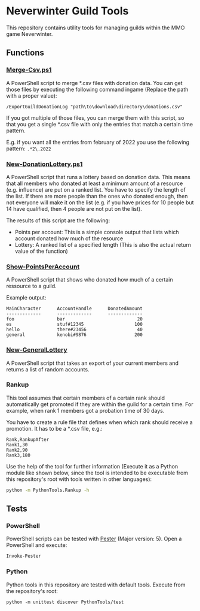 # Neverwinter Guild Tools

This repository contains utility tools for managing guilds within the MMO game Neverwinter.


## Functions
### [Merge-Csv.ps1](./PowerShell/scripts/Merge-Csv.ps1)
A PowerShell script to merge *.csv files with donation data. You can get those files by executing the following command ingame (Replace the path with a proper value):
```
/ExportGuildDonationLog "path\to\download\directory\donations.csv"
```

If you got multiple of those files, you can merge them with this script, so that you get a single *.csv file with only the entries that match a certain time pattern.

E.g. if you want all the entries from february of 2022 you use the following pattern: `.*2\.2022`

### [New-DonationLottery.ps1](./PowerShell/scripts/New-DonationLottery.ps1)
A PowerShell script that runs a lottery based on donation data. This means that all members who donated at least a minimum amount of a resource (e.g. influence) are put on a ranked list. You have to specify the length of the list. If there are more people than the ones who donated enough, then not everyone will make it on the list (e.g. if you have prices for 10 people but 14 have qualified, then 4 people are not put on the list).

The results of this script are the following:
- Points per account: This is a simple console output that lists which account donated how much of the resource
- Lottery: A ranked list of a specified length (This is also the actual return value of the function)

### [Show-PointsPerAccount](./PowerShell/scripts/Show-PointsPerAccount.ps1)

A PowerShell script that shows who donated how much of a certain ressource to a guild.

Example output:
```
MainCharacter      AccountHandle      DonatedAmount
-------------      -------------      -------------
foo                bar                           20
es                 stuf#12345                   100
hello              there#23456                   40
general            kenobi#9876                  200
```

### [New-GeneralLottery](./PowerShell/scripts/New-GeneralLottery.ps1)

A PowerShell script that takes an export of your current members and returns a list of random accounts.

### Rankup
This tool assumes that certain members of a certain rank should automatically get promoted if they are within the guild for a certain time. For example, when rank 1 members got a probation time of 30 days.

You have to create a rule file that defines when which rank should receive a promotion. It has to be a \*.csv file, e.g.:
```csv
Rank,RankupAfter
Rank1,30
Rank2,90
Rank3,180
```

Use the help of the tool for further information (Execute it as a Python module like shown below, since the tool is intended to be executable from this repository's root with tools written in other languages):
```bash
python -m PythonTools.Rankup -h
```

## Tests
### PowerShell
PowerShell scripts can be tested with [Pester](https://pester.dev/) (Major version: 5). Open a PowerShell and execute:

```PowerShell
Invoke-Pester
```

### Python
Python tools in this repository are tested with default tools. Execute from the repository's root:

```
python -m unittest discover PythonTools/test
```
